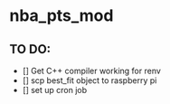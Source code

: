 # nba_pts_mod

## TO DO:
- [] Get C++ compiler working for renv
- [] scp best_fit object to raspberry pi
- [] set up cron job